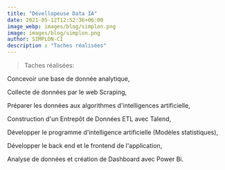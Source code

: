 ```yaml
---
title: "Dévellopeuse Data IA"
date: 2021-05-12T12:52:36+06:00
image_webp: images/blog/simplon.png
image: images/blog/simplon.png
author: SIMPLON-CI
description : "Taches réalisées"
---
```



> Taches réalisées:

Concevoir une base de donnée analytique,

Collecte de données par le web Scraping,

Préparer les données aux algorithmes d'intelligences artificielle,

Construction d'un Entrepôt de Données ETL avec Talend,

Développer le programme d'intelligence artificielle (Modèles statistiques),

Développer le back end et le frontend de l'application,

Analyse de données et création de Dashboard avec Power Bi. 

